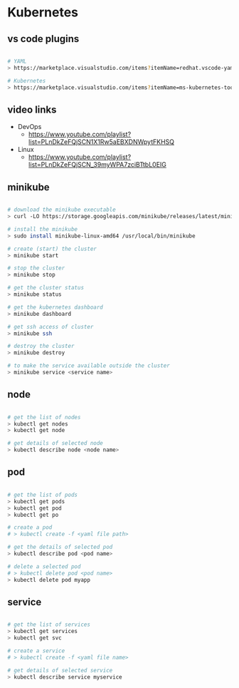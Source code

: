 # Kubernetes

## vs code plugins

```bash

# YAML
> https://marketplace.visualstudio.com/items?itemName=redhat.vscode-yaml

# Kubernetes
> https://marketplace.visualstudio.com/items?itemName=ms-kubernetes-tools.vscode-kubernetes-tools

```

## video links

- DevOps
  - https://www.youtube.com/playlist?list=PLnDkZeFQjSCN1X1Rw5aEBXDNWpytFKHSQ
- Linux
  - https://www.youtube.com/playlist?list=PLnDkZeFQjSCN_39myWPA7zciBTtbL0EIG

## minikube

```bash

# download the minikube executable
> curl -LO https://storage.googleapis.com/minikube/releases/latest/minikube-linux-amd64

# install the minikube
> sudo install minikube-linux-amd64 /usr/local/bin/minikube

# create (start) the cluster
> minikube start

# stop the cluster
> minikube stop

# get the cluster status
> minikube status

# get the kubernetes dashboard
> minikube dashboard

# get ssh access of cluster
> minikube ssh

# destroy the cluster
> minikube destroy

# to make the service available outside the cluster
> minikube service <service name>

```

## node

```bash

# get the list of nodes
> kubectl get nodes
> kubectl get node

# get details of selected node
> kubectl describe node <node name>

```

## pod

```bash

# get the list of pods
> kubectl get pods
> kubectl get pod
> kubectl get po

# create a pod
# > kubectl create -f <yaml file path>

# get the details of selected pod
> kubectl describe pod <pod name>

# delete a selected pod
# > kubectl delete pod <pod name>
> kubectl delete pod myapp

```

## service

```bash

# get the list of services
> kubectl get services
> kubectl get svc

# create a service
# > kubectl create -f <yaml file name>

# get details of selected service
> kubectl describe service myservice

```
